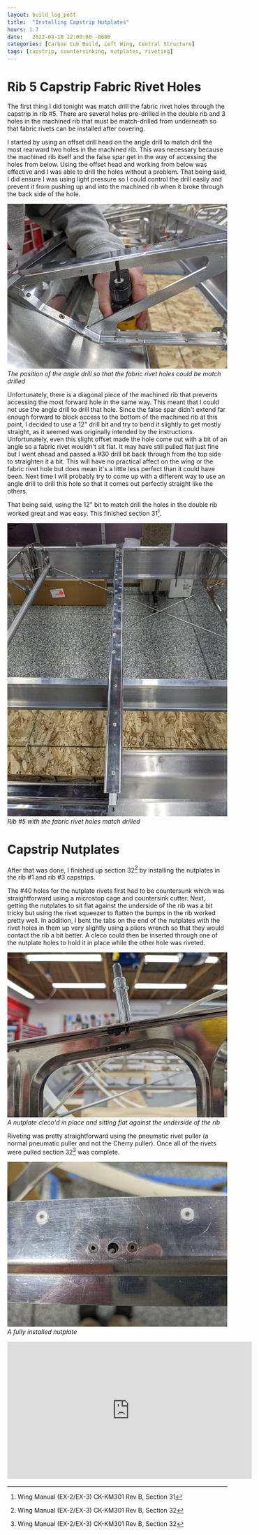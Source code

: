 ```yaml
---
layout: build_log_post
title:  "Installing Capstrip Nutplates"
hours: 1.7
date:   2022-04-18 12:00:00 -0600
categories: [Carbon Cub Build, Left Wing, Central Structure]
tags: [capstrip, countersinking, nutplates, riveting]
---
```


# Rib 5 Capstrip Fabric Rivet Holes

The first thing I did tonight was match drill the fabric rivet holes through the capstrip in rib #5. There are several holes pre-drilled in the double rib and 3 holes in the machined rib that must be match-drilled from underneath so that fabric rivets can be installed after covering.

I started by using an offset drill head on the angle drill to match drill the most rearward two holes in the machined rib. This was necessary because the machined rib itself and the false spar get in the way of accessing the holes from below. Using the offset head and working from below was effective and I was able to drill the holes without a problem. That being said, I did ensure I was using light pressure so I could control the drill easily and prevent it from pushing up and into the machined rib when it broke through the back side of the hole.

![Desktop View](/assets/img/posts/2022/2022-04-18-capstrip-nutplates/angle_drill.jpg)
_The position of the angle drill so that the fabric rivet holes could be match drilled_

Unfortunately, there is a diagonal piece of the machined rib that prevents accessing the most forward hole in the same way. This meant that I could not use the angle drill to drill that hole. Since the false spar didn't extend far enough forward to block access to the bottom of the machined rib at this point, I decided to use a 12" drill bit and try to bend it slightly to get mostly straight, as it seemed was originally intended by the instructions. Unfortunately, even this slight offset made the hole come out with a bit of an angle so a fabric rivet wouldn't sit flat. It may have still pulled flat just fine but I went ahead and passed a #30 drill bit back through from the top side to straighten it a bit. This will have no practical affect on the wing or the fabric rivet hole but does mean it's a little less perfect than it could have been. Next time I will probably try to come up with a different way to use an angle drill to drill this hole so that it comes out perfectly straight like the others.

That being said, using the 12" bit to match drill the holes in the double rib worked great and was easy. This finished section 31[^section-31-ref].

![Desktop View](/assets/img/posts/2022/2022-04-18-capstrip-nutplates/fabric_rivet_holes.jpg)
_Rib #5 with the fabric rivet holes match drilled_

# Capstrip Nutplates

After that was done, I finished up section 32[^section-32-ref] by installing the nutplates in the rib #1 and rib #3 capstrips.

The #40 holes for the nutplate rivets first had to be countersunk which was straightforward using a microstop cage and countersink cutter. Next, getting the nutplates to sit flat against the underside of the rib was a bit tricky but using the rivet squeezer to flatten the bumps in the rib worked pretty well. In addition, I bent the tabs on the end of the nutplates with the rivet holes in them up very slightly using a pliers wrench so that they would contact the rib a bit better. A cleco could then be inserted through one of the nutplate holes to hold it in place while the other hole was riveted.

![Desktop View](/assets/img/posts/2022/2022-04-18-capstrip-nutplates/nutplate_underside.jpg)
_A nutplate cleco'd in place and sitting flat against the underside of the rib_

Riveting was pretty straightforward using the pneumatic rivet puller (a normal pneumatic puller and not the Cherry puller). Once all of the rivets were pulled section 32[^section-32-ref] was complete.

![Desktop View](/assets/img/posts/2022/2022-04-18-capstrip-nutplates/nutplate_installed.jpg)
_A fully installed nutplate_

<iframe width="560" height="315" src="https://www.youtube.com/embed/UYaxKsiNmRY" title="YouTube video player" frameborder="0" allow="accelerometer; autoplay; clipboard-write; encrypted-media; gyroscope; picture-in-picture" allowfullscreen></iframe>

[^section-31-ref]: Wing Manual (EX-2/EX-3) CK-KM301 Rev B, Section 31
[^section-32-ref]: Wing Manual (EX-2/EX-3) CK-KM301 Rev B, Section 32